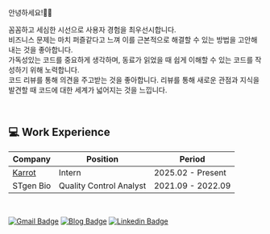 안녕하세요!👋🏻<br/>

꼼꼼하고 세심한 시선으로 사용자 경험을 최우선시합니다.<br/>
비즈니스 문제는 마치 퍼즐같다고 느껴 이를 근본적으로 해결할 수 있는 방법을 고안해내는 것을 좋아합니다.<br/>
가독성있는 코드를 중요하게 생각하며, 동료가 읽었을 때 쉽게 이해할 수 있는 코드를 작성하기 위해 노력합니다.<br/>
코드 리뷰를 통해 의견을 주고받는 것을 좋아합니다. 리뷰를 통해 새로운 관점과 지식을 발견할 때 코드에 대한 세계가 넓어지는 것을 느낍니다.<br/>

<br/>

## 💻 Work Experience

| Company | Position | Period |
|--|--|--|
| [Karrot](https://www.daangn.com/kr/) | Intern | 2025.02 - Present |
| STgen Bio | Quality Control Analyst | 2021.09 - 2022.09 |

<br/>

[![Gmail Badge](https://img.shields.io/badge/Gmail-d14836?style=flat-square&logo=Gmail&logoColor=white&link=mailto:cho.sim.dvlpr@gmail.com)](mailto:cho.sim.dvlpr@gmail.com)
[![Blog Badge](https://img.shields.io/badge/Blog-000000?style=flat-square&logo=Tistory&logoColor=white)](https://cho-sim-developer.tistory.com/)
[![Linkedin Badge](https://img.shields.io/badge/-LinkedIn-0077B5?style=flat-square&logo=Linkedin&logoColor=white)](https://www.linkedin.com/in/minjibyun-729528342)
